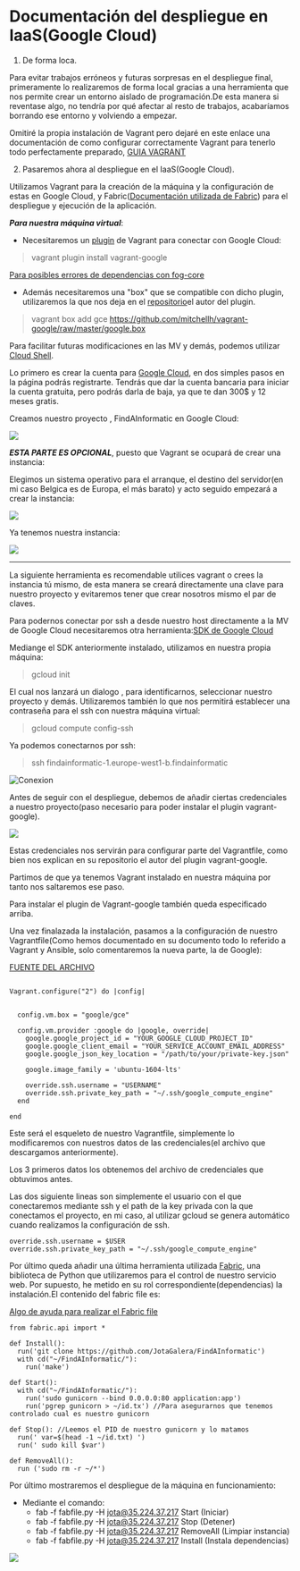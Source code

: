 # Documentación del despliegue en IaaS(Google Cloud)

1. De forma loca.

Para evitar trabajos erróneos y futuras sorpresas en el despliegue final, primeramente lo realizaremos de forma local gracias a una herramienta que nos permite crear un entorno aislado de programación.De esta manera si reventase algo, no tendría por qué afectar al resto de trabajos, acabaríamos borrando ese entorno y volviendo a empezar.

Omitiré la propia instalación de Vagrant pero dejaré en este enlace una documentación de como configurar correctamente Vagrant para tenerlo todo perfectamente preparado, [GUIA VAGRANT](https://jotagalera.github.io/FindAInformatic/Vagrant)

2. Pasaremos ahora al despliegue en el IaaS(Google Cloud).

Utilizamos Vagrant para la creación de la máquina y la configuración de estas en Google Cloud, y Fabric([Documentación utilizada de Fabric](http://docs.fabfile.org/en/1.14/tutorial.html)) para el despliegue y ejecución de la aplicación.

***Para nuestra máquina virtual***:

- Necesitaremos un [plugin](https://github.com/mitchellh/vagrant-google) de Vagrant para conectar con Google Cloud:

> vagrant plugin install vagrant-google

[Para posibles errores de dependencias con fog-core](https://github.com/dotless-de/vagrant-vbguest/issues/292)

- Además necesitaremos una "box" que se compatible con dicho plugin, utilizaremos la que nos deja en el [repositorio](https://github.com/mitchellh/vagrant-google)el autor del plugin.

> vagrant box add gce https://github.com/mitchellh/vagrant-google/raw/master/google.box

Para facilitar futuras modificaciones en las MV y demás, podemos utilizar [Cloud Shell](https://cloud.google.com/shell/?hl=es-419).

Lo primero es crear la cuenta para [Google Cloud](https://cloud.google.com/), en dos simples pasos en la página podrás registrarte. Tendrás que dar la cuenta bancaria para iniciar la cuenta gratuita, pero podrás darla de baja, ya que te dan 300$ y 12 meses gratis.

Creamos nuestro proyecto , FindAInformatic en Google Cloud:

![](imgs/newPGC.png)


***ESTA PARTE ES OPCIONAL***, puesto que Vagrant se ocupará de crear una instancia:

Elegimos un sistema operativo para el arranque, el destino del servidor(en mi caso Belgica es de Europa, el más barato) y acto seguido empezará a crear la instancia:

![](imgs/createPGC.png)

Ya tenemos nuestra instancia:

![](imgs/instancia.png)

---------

La siguiente herramienta es recomendable utilices vagrant o crees la instancia tú mismo, de esta manera se creará directamente una clave para nuestro proyecto y evitaremos tener que crear nosotros mismo el par de claves.

Para podernos conectar por ssh a desde nuestro host directamente a la MV de Google Cloud necesitaremos otra herramienta:[SDK de Google Cloud](https://cloud.google.com/sdk/install)

Mediange el SDK anteriormente instalado, utilizamos en nuestra propia máquina:

> gcloud init

El cual nos lanzará un dialogo , para identificarnos, seleccionar nuestro proyecto y demás.
Utilizaremos también lo que nos permitirá establecer una contraseña para el ssh con nuestra máquina virtual:

> gcloud compute config-ssh

Ya podemos conectarnos por ssh:

> ssh findainformatic-1.europe-west1-b.findainformatic

![Conexion](imgs/ssh.png)


Antes de seguir con el despliegue, debemos de añadir ciertas credenciales a nuestro proyecto(paso necesario para poder instalar el plugin vagrant-google).

![](imgs/credenciales.png)

Estas credenciales nos servirán para configurar parte del Vagrantfile, como bien nos explican en su repositorio el autor del plugin vagrant-google.

Partimos de que ya tenemos Vagrant instalado en nuestra máquina por tanto nos saltaremos ese paso.

Para instalar el plugin de Vagrant-google también queda especificado arriba.

Una vez finalazada la instalación, pasamos a la configuración de nuestro Vagrantfile(Como hemos documentado en su documento todo lo referido a Vagrant y Ansible, solo comentaremos la nueva parte, la de Google):

[FUENTE DEL ARCHIVO](https://github.com/mitchellh/vagrant-google)
~~~~

Vagrant.configure("2") do |config|


  config.vm.box = "google/gce"

  config.vm.provider :google do |google, override|
    google.google_project_id = "YOUR_GOOGLE_CLOUD_PROJECT_ID"
    google.google_client_email = "YOUR_SERVICE_ACCOUNT_EMAIL_ADDRESS"
    google.google_json_key_location = "/path/to/your/private-key.json"

    google.image_family = 'ubuntu-1604-lts'

    override.ssh.username = "USERNAME"
    override.ssh.private_key_path = "~/.ssh/google_compute_engine"
  end

end

~~~~

Este será el esqueleto de nuestro Vagrantfile, simplemente lo modificaremos con nuestros datos de las credenciales(el archivo que descargamos anteriormente).

Los 3 primeros datos los obtenemos del archivo de credenciales que obtuvimos antes.

Las dos siguiente lineas son simplemente el usuario con el que conectaremos mediante ssh y el path de la key privada con la que conectamos el proyecto, en mi caso, al utilizar gcloud se genera automático cuando realizamos la configuración de ssh.

~~~~
override.ssh.username = $USER
override.ssh.private_key_path = "~/.ssh/google_compute_engine"
~~~~

Por último queda añadir una última herramienta utilizada [Fabric](http://www.fabfile.org/), una biblioteca de Python que utilizaremos para el control de nuestro servicio web.
Por supuesto, he metido en su rol correspondiente(dependencias) la instalación.El contenido del fabric file es:

[Algo de ayuda para realizar el Fabric file](https://github.com/fabric/fabric/issues/1373)

~~~~
from fabric.api import *

def Install():
  run('git clone https://github.com/JotaGalera/FindAInformatic')
  with cd("~/FindAInformatic/"):
    run('make')

def Start():
  with cd("~/FindAInformatic/"):
    run('sudo gunicorn --bind 0.0.0.0:80 application:app')
    run('pgrep gunicorn > ~/id.tx') //Para asegurarnos que tenemos controlado cual es nuestro gunicorn

def Stop(): //Leemos el PID de nuestro gunicorn y lo matamos
  run(' var=$(head -1 ~/id.txt) ')
  run(' sudo kill $var')

def RemoveAll():
  run ('sudo rm -r ~/*')
~~~~

Por último mostraremos el despliegue de la máquina en funcionamiento:

  - Mediante el comando:
    - fab -f fabfile.py -H jota@35.224.37.217 Start (Iniciar)
    - fab -f fabfile.py -H jota@35.224.37.217 Stop  (Detener)
    - fab -f fabfile.py -H jota@35.224.37.217 RemoveAll  (Limpiar instancia)
    - fab -f fabfile.py -H jota@35.224.37.217 Install (Instala dependencias)

![](imgs/despliegueGC.png)
